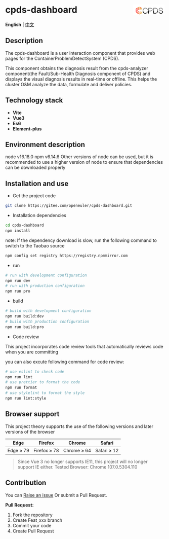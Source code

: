 # cpds-dashboard <a href="https://gitee.com/openeuler/Cpds"><img align="right" width="100" src="src/assets/cpds-icon.png"> </a>

**English** | [中文](./README.md)

## Description

The cpds-dashboard is a user interaction component that provides web pages for the ContainerProblemDetectSystem (CPDS).

This component obtains the diagnosis result from the cpds-analyzer component(the Fault/Sub-Health Diagnosis component of CPDS) and displays the visual diagnosis results in real-time or offline. This helps the cluster O&M analyze the data, formulate and deliver policies.

## Technology stack

- **Vite**
- **Vue3**
- **Es6**
- **Element-plus**

## Environment description

node v16.18.0
npm v6.14.6
Other versions of node can be used, but it is recommended to use a higher version of node to ensure that dependencies can be downloaded properly

## Installation and use

- Get the project code

```bash
git clone https://gitee.com/openeuler/cpds-dashboard.git
```

- Installation dependencies

```bash
cd cpds-dashboard
npm install
```

note: If the dependency download is slow, run the following command to switch to the Taobao source

```bash
npm config set registry https://registry.npmmirror.com
```

- run

```bash
# run with development configuration
npm run dev
# run with production configuration
npm run pro
```

- build

```bash
# build with development configuration
npm run build:dev
# build with production configuration
npm run build:pro
```

- Code review

This project incorporates code review tools that automatically reviews code when you are committing

you can also excute following command for code review:

```bash
# use eslint to check code
npm run lint
# use prettier to format the code
npm run format
# use stylelint to format the style
npm run lint:style
```

## Browser support

This project theory supports the use of the following versions and later versions of the browser

| Edge      | Firefox      | Chrome      | Safari      |
| --------- | ------------ | ----------- | ----------- |
| Edge ≥ 79 | Firefox ≥ 78 | Chrome ≥ 64 | Safari ≥ 12 |

> Since Vue 3 no longer supports IE11, this project will no longer support IE either. Tested Browser: Chrome 107.0.5304.110

## Contribution

You can [Raise an issue](https://gitee.com/openeuler/cpds-dashboard/issues/new) Or submit a Pull Request.

**Pull Request:**

1. Fork the repository
2. Create Feat_xxx branch
3. Commit your code
4. Create Pull Request
